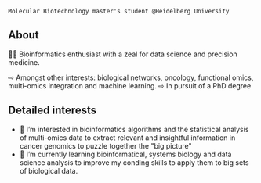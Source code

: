 ```
Molecular Biotechnology master's student @Heidelberg University
```

## About
👨‍💻 Bioinformatics enthusiast with a zeal for data science and precision medicine.

⇨ Amongst other interests: biological networks, oncology, functional omics, multi-omics integration and machine learning.
⇨ In pursuit of a PhD degree

## Detailed interests
- 👀 I’m interested in bioinformatics algorithms and the statistical analysis of multi-omics data to extract relevant and insightful information in cancer genomics to puzzle together the "big picture"
- 🌱 I’m currently learning bioinformatical, systems biology and data science analysis to improve my conding skills to apply them to big sets of biological data.
